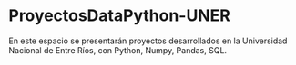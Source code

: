 # ProyectosDataPython-UNER
En este espacio se presentarán proyectos desarrollados en la Universidad Nacional de Entre Ríos, con Python, Numpy, Pandas, SQL.
